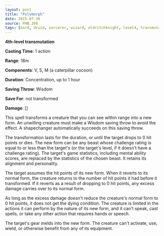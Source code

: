 ```yaml
---
layout: post
title: "Polymorph"
date: 2015-07-30
source: PHB.266
tags: [bard, druid, sorcerer, wizard, eldritchknight, level4, transmutation]
---
```


**4th-level transmutation**

**Casting Time**: 1 action

**Range**: 18m

**Components**: V, S, M (a caterpillar cocoon)

**Duration**: Concentration, up to 1 hour

**Saving Throw**: Wisdom

**Save For**: not transformed

**Damage**: []

This spell transforms a creature that you can see within range into a new form. An unwilling creature must make a Wisdom saving throw to avoid the effect. A shapechanger automatically succeeds on this saving throw.

The transformation lasts for the duration, or until the target drops to 0 hit points or dies. The new form can be any beast whose challenge rating is equal to or less than the target's (or the target's level, if it doesn’t have a challenge rating). The target's game statistics, including mental ability scores, are replaced by the statistics of the chosen beast. It retains its alignment and personality.

The target assumes the hit points of its new form. When it reverts to its normal form, the creature returns to the number of hit points it had before it transformed. If it reverts as a result of dropping to 0 hit points, any excess damage carries over to its normal form.

As long as the excess damage doesn't reduce the creature's normal form to 0 hit points, it does not get the dying condition. The creature is limited in the actions it can perform by the nature of its new form, and it can't speak, cast spells, or take any other action that requires hands or speech.

The target's gear melds into the new form. The creature can't activate, use, wield, or otherwise benefit from any of its equipment.
